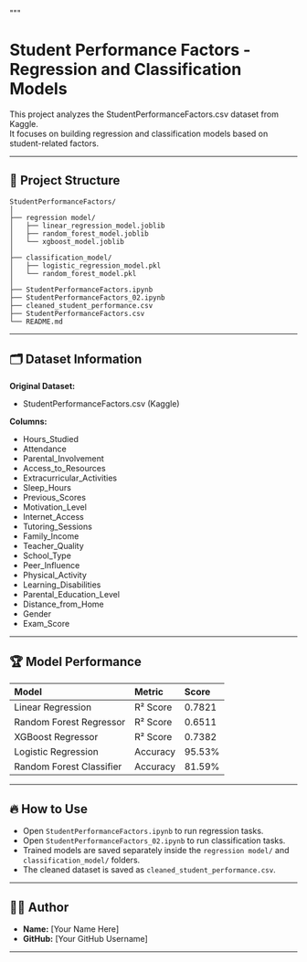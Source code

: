 """
# Student Performance Factors - Regression and Classification Models

This project analyzes the StudentPerformanceFactors.csv dataset from Kaggle.  
It focuses on building regression and classification models based on student-related factors.

---

## 📂 Project Structure
```
StudentPerformanceFactors/
│
├── regression model/
│   ├── linear_regression_model.joblib
│   ├── random_forest_model.joblib
│   └── xgboost_model.joblib
│
├── classification_model/
│   ├── logistic_regression_model.pkl
│   └── random_forest_model.pkl
│
├── StudentPerformanceFactors.ipynb
├── StudentPerformanceFactors_02.ipynb
├── cleaned_student_performance.csv
├── StudentPerformanceFactors.csv
└── README.md
```
---

## 🗂️ Dataset Information

**Original Dataset:**  
- StudentPerformanceFactors.csv (Kaggle)

**Columns:**
- Hours_Studied
- Attendance
- Parental_Involvement
- Access_to_Resources
- Extracurricular_Activities
- Sleep_Hours
- Previous_Scores
- Motivation_Level
- Internet_Access
- Tutoring_Sessions
- Family_Income
- Teacher_Quality
- School_Type
- Peer_Influence
- Physical_Activity
- Learning_Disabilities
- Parental_Education_Level
- Distance_from_Home
- Gender
- Exam_Score

---

## 🏆 Model Performance

| Model | Metric | Score |
| :--- | :--- | :--- |
| Linear Regression | R² Score | 0.7821 |
| Random Forest Regressor | R² Score | 0.6511 |
| XGBoost Regressor | R² Score | 0.7382 |
| Logistic Regression | Accuracy | 95.53% |
| Random Forest Classifier | Accuracy | 81.59% |

---

## 🔥 How to Use

- Open `StudentPerformanceFactors.ipynb` to run regression tasks.
- Open `StudentPerformanceFactors_02.ipynb` to run classification tasks.
- Trained models are saved separately inside the `regression model/` and `classification_model/` folders.
- The cleaned dataset is saved as `cleaned_student_performance.csv`.

---

## 🧑‍💻 Author

- **Name:** [Your Name Here]
- **GitHub:** [Your GitHub Username]

---
